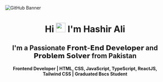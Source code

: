 ![GitHub Banner](https://github.com/Hashuudev/Hashuudev/assets/94761963/c81a95df-f5c7-4b1b-832e-0924bcde7014)

<h1 align="center">Hi <img src="https://blog.joypixels.com/content/images/2019/06/waving_hand_sign_1024.gif" width="30px"> I'm <b>Hashir Ali</b></h1>

<h2 align="center"><b>I'm a Passionate 𝗙𝗿𝗼𝗻𝘁-𝗘𝗻𝗱 𝗗𝗲𝘃𝗲𝗹𝗼𝗽𝗲𝗿 and 𝗣𝗿𝗼𝗯𝗹𝗲𝗺 𝗦𝗼𝗹𝘃𝗲𝗿 from Pakistan</b></h2>

<h4 align="center"><b>Frontend Developer | HTML, CSS, JavaScript, TypeScript, ReactJS, Tailwind CSS | Graduated Bscs Student</b></h4>
